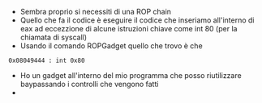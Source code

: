 - Sembra proprio si necessiti di una ROP chain
- Quello che fa il codice è eseguire il codice che inseriamo all'interno di eax ad eccezzione di alcune istruzioni chiave come int 80 (per la chiamata di syscall)
- Usando il comando ROPGadget quello che trovo è che 
```
0x08049444 : int 0x80
```
- Ho un gadget all'interno del mio programma che posso riutilizzare baypassando i controlli che vengono fatti
- 